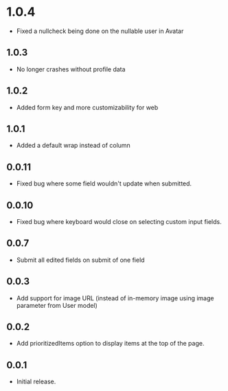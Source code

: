 # 1.0.4

* Fixed a nullcheck being done on the nullable user in Avatar

## 1.0.3

* No longer crashes without profile data

## 1.0.2

* Added form key and more customizability for web

## 1.0.1

* Added a default wrap instead of column

## 0.0.11

* Fixed bug where some field wouldn't update when submitted.

## 0.0.10

* Fixed bug where keyboard would close on selecting custom input fields.

## 0.0.7

* Submit all edited fields on submit of one field

## 0.0.3

* Add support for image URL (instead of in-memory image using image parameter from User model)

## 0.0.2

* Add prioritizedItems option to display items at the top of the page.

## 0.0.1

* Initial release.